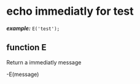 # echo immediatly for test

**_example:_**
`E('test');`

## function E

Return a immediatly message

-E(message)
